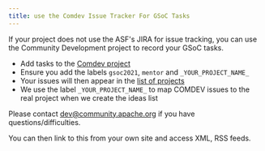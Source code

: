 ```yaml
---
title: use the Comdev Issue Tracker For GSoC Tasks
---
```


If your project does not use the ASF's JIRA for issue tracking, you can use
the Community Development project to record your GSoC tasks. 

* Add tasks to the [Comdev project](https://issues.apache.org/jira/browse/COMDEV)
* Ensure you add the labels `gsoc2021`, `mentor` and `_YOUR_PROJECT_NAME_`
* Your issues will then appear in the [list of projects](https://s.apache.org/gsoc2021ideas)
* We use the label `_YOUR_PROJECT_NAME_` to map COMDEV issues to the real project when we create the ideas list

Please contact dev@community.apache.org if you have questions/difficulties.

You can then link to this from your own site and access XML, RSS feeds.
